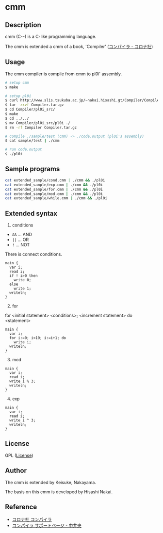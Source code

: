 # cmm

## Description

cmm (C--) is a C-like programming language.

The cmm is extended a cmm of a book, 'Compiler' ([コンパイラ - コロナ社](http://www.slis.tsukuba.ac.jp/~nakai.hisashi.gt/Compiler/))

## Usage

The cmm compiler is compile from cmm to pl0i' assembly.

```sh
# setup cmm
$ make

# setup pl0i
$ curl http://www.slis.tsukuba.ac.jp/~nakai.hisashi.gt/Compiler/Compiler.tar.gz > Compiler.tar.gz
$ tar -zxvf Compiler.tar.gz 
$ cd Compiler/pl0i_src/
$ make
$ cd ../../
$ mv Compiler/pl0i_src/pl0i ./
$ rm -rf Compiler Compiler.tar.gz 

# compile ./sample/test (cmm) -> ./code.output (pl0i's assembly)
$ cat sample/test | ./cmm

# run code.output
$ ./pl0i
```

## Sample programs

```sh
cat extended_sample/cond.cmm | ./cmm && ./pl0i
cat extended_sample/exp.cmm | ./cmm && ./pl0i
cat extended_sample/for.cmm | ./cmm && ./pl0i
cat extended_sample/mod.cmm | ./cmm && ./pl0i
cat extended_sample/while.cmm | ./cmm && ./pl0i
```

## Extended syntax

1. conditions

- `&&` ... AND
- `||` ... OR
- `!` ... NOT

There is connect conditions.

```cmm
main {
  var i;
  read i;
  if ! i>0 then
    write 0;
  else
    write 1;
  writeln;
}
```

2. for

for &lt;initial statement&gt; &lt;conditions&gt;; &lt;increment statement&gt; do &lt;statement&gt;

```cmm
main {
  var i;
  for i:=0; i<10; i:=i+1; do 
    write i;
  writeln;
}
```

3. mod

```cmm
main {
  var i;
  read i;
  write i % 3;
  writeln;
}
```

4. exp

```
main {
  var i;
  read i;
  write i ^ 3;
  writeln;
}
```

## License

GPL ([License](./LICENSE))

## Author

The cmm is extended by Keisuke, Nakayama.

The basis on this cmm is developed by Hisashi Nakai. 

## Reference

- [コロナ社 コンパイラ](https://www.coronasha.co.jp/np/isbn/9784339027082/)
- [コンパイラ サポートページ - 中井央](http://www.slis.tsukuba.ac.jp/~nakai.hisashi.gt/Compiler/)

